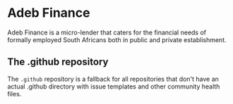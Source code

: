 # Adeb Finance
Adeb Finance is a micro-lender that caters for the financial needs of formally employed South Africans both in public and private establishment.

## The .github repository
The `.github` repository is a fallback for all repositories that don't have an actual .github directory with issue templates and other community health files.
